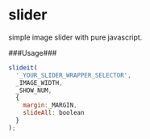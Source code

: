 # slider
simple image slider with pure javascript.

###Usage###

```javascript
slideit(
  '_YOUR_SLIDER_WRAPPER_SELECTOR',
  _IMAGE_WIDTH,
  _SHOW_NUM,
  {
    margin:_MARGIN,
    slideAll: boolean
  }
);
```
